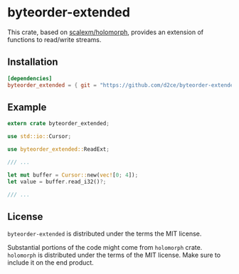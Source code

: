 # byteorder-extended

This crate, based on [scalexm/holomorph](https://github.com/scalexm/holomorph/blob/master/protocol/src/io.rs), provides an extension of functions to read/write streams.

## Installation

```toml
[dependencies]
byteorder_extended = { git = "https://github.com/d2ce/byteorder-extended" }
```

## Example

```rust
extern crate byteorder_extended;

use std::io::Cursor;

use byteorder_extended::ReadExt;

/// ...

let mut buffer = Cursor::new(vec![0; 4]);
let value = buffer.read_i32()?;

/// ...

```

## License

`byteorder-extended` is distributed under the terms the MIT license.

Substantial portions of the code might come from `holomorph` crate. 
`holomorph` is distributed under the terms of the MIT license. Make 
sure to include it on the end  product.